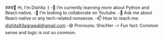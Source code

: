 ###👋 Hi, I’m Dishita :) 
-🌱 I’m currently learning more about Python and React-native.
-👯 I’m looking to collaborate on Youtube.
-💬 Ask me about React-native or any tech-related nonsense.
-📫 How to reach me: dishita93agrawal@gmail.com
-😄 Pronouns: She/Her
-⚡ Fun fact: Common sense and logic is not so common.

<!---
dishita93agrawal/dishita93agrawal is a ✨ special ✨ repository because its `README.md` (this file) appears on your GitHub profile.
You can click the Preview link to take a look at your changes.
--->
